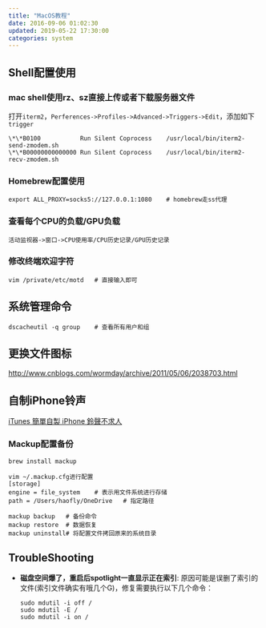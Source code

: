 ```yaml
---
title: "MacOS教程"
date: 2016-09-06 01:02:30
updated: 2019-05-22 17:30:00
categories: system
---
```

## Shell配置使用

### mac shell使用rz、sz直接上传或者下载服务器文件

打开`iterm2`，`Perferences->Profiles->Advanced->Triggers->Edit`，添加如下`trigger`

```shell
\*\*B0100			Run Silent Coprocess	/usr/local/bin/iterm2-send-zmodem.sh
\*\*B00000000000000	Run Silent Coprocess	/usr/local/bin/iterm2-recv-zmodem.sh
```

### Homebrew配置使用

```shell
export ALL_PROXY=socks5://127.0.0.1:1080	# homebrew走ss代理
```

### 查看每个CPU的负载/GPU负载

`活动监视器->窗口->CPU使用率/CPU历史记录/GPU历史记录`

### 修改终端欢迎字符

```shell
vim /private/etc/motd	# 直接输入即可
```

## 系统管理命令

```shell
dscacheutil -q group	# 查看所有用户和组
```

## 更换文件图标

http://www.cnblogs.com/wormday/archive/2011/05/06/2038703.html

## 自制iPhone铃声

[iTunes 簡單自製 iPhone 鈴聲不求人](http://applefans.today/blog/1266100502)

### Mackup配置备份

```shell
brew install mackup

vim ~/.mackup.cfg进行配置
[storage]
engine = file_system	# 表示用文件系统进行存储
path = /Users/haofly/OneDrive	# 指定路径

mackup backup	# 备份命令
mackup restore	# 数据恢复
mackup uninstall# 将配置文件拷回原来的系统目录
```

## TroubleShooting

- **磁盘空间爆了，重启后spotlight一直显示正在索引**: 原因可能是误删了索引的文件(索引文件确实有哦几个G)，修复需要执行以下几个命令：

   ```shell
   sudo mdutil -i off /
   sudo mdutil -E /
   sudo mdutil -i on /
   ```

   

   